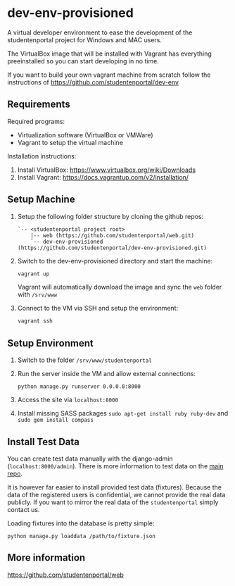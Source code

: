 dev-env-provisioned
===================

A virtual developer environment to ease the development of the studentenportal project for Windows and MAC users.

The VirtualBox image that will be installed with Vagrant has everything preeinstalled so you can start developing in no time.

If you want to build your own vagrant machine from scratch follow the instructions of https://github.com/studentenportal/dev-env

Requirements
------------

Required programs:
- Virtualization software (VirtualBox or VMWare)
- Vagrant to setup the virtual machine

Installation instructions:

1. Install VirtualBox: https://www.virtualbox.org/wiki/Downloads
2. Install Vagrant: https://docs.vagrantup.com/v2/installation/

Setup Machine
-------------

1.  Setup the following folder structure by cloning the github repos:

    ```
    `-- <studentenportal project root>
        |-- web (https://github.com/studentenportal/web.git)
        `-- dev-env-provisioned (https://github.com/studentenportal/dev-env-provisioned.git)
    ```
2.  Switch to the dev-env-provisioned directory and start the machine:

    ```bash
    vagrant up
    ```
    Vagrant will automatically download the image and sync the `web` folder with `/srv/www`

3.  Connect to the VM via SSH and setup the environment:

    ```bash
    vagrant ssh
    ```

Setup Environment
-----------------

1.  Switch to the folder `/srv/www/studentenportal`
2.  Run the server inside the VM and allow external connections:

    ```
    python manage.py runserver 0.0.0.0:8000
    ```
    
3. Access the site via `localhost:8000`
4. Install missing SASS packages `sudo apt-get install ruby ruby-dev` and `sudo gem install compass`

Install Test Data
-----------------
You can create test data manually with the django-admin (`localhost:8000/admin`).
There is more information to test data on the [main repo](https://github.com/studentenportal/web).

It is however far easier to install provided test data (fixtures).
Because the data of the registered users is confidential, we cannot provide the real data publicly. If you want to mirror the real data of the `studentenportal` simply contact us.

Loading fixtures into the database is pretty simple:

```
python manage.py loaddata /path/to/fixture.json
```

More information
----------------
https://github.com/studentenportal/web

